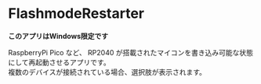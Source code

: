 # FlashmodeRestarter

**このアプリはWindows限定です**

RaspberryPi Pico など、 RP2040 が搭載されたマイコンを書き込み可能な状態にして再起動させるアプリです。  
複数のデバイスが接続されている場合、選択肢が表示されます。
